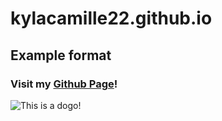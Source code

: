# kylacamille22.github.io

## Example format

### Visit my [Github Page](https://github.com/kylacamille22)!

![This is a dogo](https://i.pinimg.com/564x/95/32/3c/95323c209161ede3b4f29909f6abfe98.jpg)!
